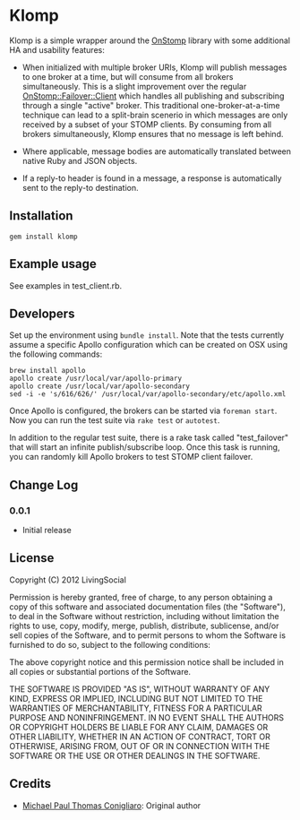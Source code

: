 # Klomp

Klomp is a simple wrapper around the [OnStomp](https://github.com/meadvillerb/onstomp/)
library with some additional HA and usability features:

* When initialized with multiple broker URIs, Klomp will publish messages to
one broker at a time, but will consume from all brokers simultaneously. This is
a slight improvement over the regular [OnStomp::Failover::Client](http://mdvlrb.com/onstomp/OnStomp/Failover/Client.html)
which handles all publishing and subscribing through a single "active" broker.
This traditional one-broker-at-a-time technique can lead to a split-brain
scenerio in which messages are only received by a subset of your STOMP clients.
By consuming from all brokers simultaneously, Klomp ensures that no message is
left behind.

* Where applicable, message bodies are automatically translated between native
Ruby and JSON objects.

* If a reply-to header is found in a message, a response is automatically
sent to the reply-to destination.

## Installation

    gem install klomp

## Example usage

See examples in test_client.rb.

## Developers

Set up the environment using `bundle install`. Note that the tests currently
assume a specific Apollo configuration which can be created on OSX using the
following commands:

    brew install apollo
    apollo create /usr/local/var/apollo-primary
    apollo create /usr/local/var/apollo-secondary
    sed -i -e 's/616/626/' /usr/local/var/apollo-secondary/etc/apollo.xml

Once Apollo is configured, the brokers can be started via `foreman start`. Now
you can run the test suite via `rake test` or `autotest`.

In addition to the regular test suite, there is a rake task called
"test_failover" that will start an infinite publish/subscribe loop. Once this
task is running, you can randomly kill Apollo brokers to test STOMP client
failover.

## Change Log

### 0.0.1

* Initial release

## License

Copyright (C) 2012 LivingSocial

Permission is hereby granted, free of charge, to any person obtaining a copy of
this software and associated documentation files (the "Software"), to deal in
the Software without restriction, including without limitation the rights to
use, copy, modify, merge, publish, distribute, sublicense, and/or sell copies
of the Software, and to permit persons to whom the Software is furnished to do
so, subject to the following conditions:

The above copyright notice and this permission notice shall be included in all
copies or substantial portions of the Software.

THE SOFTWARE IS PROVIDED "AS IS", WITHOUT WARRANTY OF ANY KIND, EXPRESS OR
IMPLIED, INCLUDING BUT NOT LIMITED TO THE WARRANTIES OF MERCHANTABILITY,
FITNESS FOR A PARTICULAR PURPOSE AND NONINFRINGEMENT. IN NO EVENT SHALL THE
AUTHORS OR COPYRIGHT HOLDERS BE LIABLE FOR ANY CLAIM, DAMAGES OR OTHER
LIABILITY, WHETHER IN AN ACTION OF CONTRACT, TORT OR OTHERWISE, ARISING FROM,
OUT OF OR IN CONNECTION WITH THE SOFTWARE OR THE USE OR OTHER DEALINGS IN THE
SOFTWARE.

## Credits

* [Michael Paul Thomas Conigliaro](http://conigliaro.org): Original author
